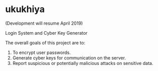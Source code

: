 # ukukhiya

(Development will resume April 2019)

Login System and Cyber Key Generator

The overall goals of this project are to:
1.	To encrypt user passwords.
2.	Generate cyber keys for communication on the server.
3.	Report suspicious or potentially malicious attacks on sensitive data.
